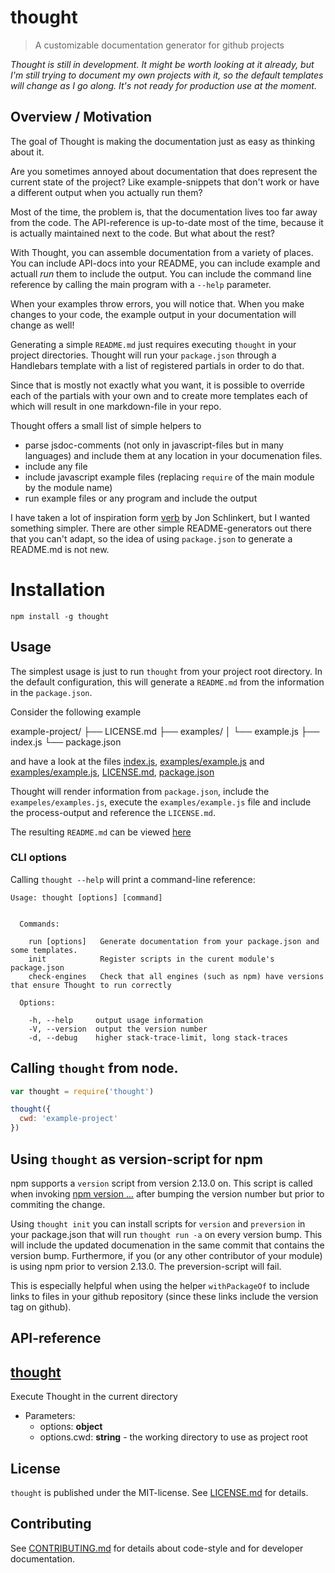 # thought

> A customizable documentation generator for github projects

*Thought is still in development. It might be worth looking at it already, but I'm still trying to 
document my own projects with it, so the default templates will change as I go along. It's not ready
for production use at the moment.*

## Overview / Motivation

The goal of Thought is making the documentation just as easy as thinking about it.

Are you sometimes annoyed about documentation that does represent the current state of the project? 
Like example-snippets that don't work or have a different output when you actually run them?

Most of the time, the problem is, that the documentation lives too far away from the code. 
The API-reference is up-to-date most of the time, because it is actually maintained next 
to the code. But what about the rest?

With Thought, you can assemble documentation from a variety of places. You can include API-docs into
your README, you can include example and actuall *run* them to include the output. You can include
the command line reference by calling the main program with a `--help` parameter.

When your examples throw errors, you will notice that. When you make changes to your code, 
the example output in your documentation will change as well!

Generating a simple `README.md` just requires executing `thought` in your project directories.
Thought will run your `package.json` through a Handlebars template with a list of registered partials in order to 
do that.

Since that is mostly not exactly what you want, it is possible to override each of the partials with your own 
and to create more templates each of which will result in one markdown-file in your repo.

Thought offers a small list of simple helpers to

* parse jsdoc-comments (not only in javascript-files but in many languages) and include them at any location in 
  your documenation files. 
* include any file
* include javascript example files (replacing `require` of the main module by the module name)
* run example files or any program and include the output
 
I have taken a lot of inspiration form [verb](https://github.com/verbose/verb) by Jon Schlinkert, but I wanted 
something simpler. There are other simple README-generators out there that you can't adapt, so the idea of 
using `package.json` to generate a README.md is not new.





# Installation

```
npm install -g thought
```


## Usage


The simplest usage is just to run `thought` from your project root directory.
In the default configuration, this will generate a `README.md` from the information in the `package.json`.

Consider the following example 

example-project/
├── LICENSE.md
├── examples/
│   └── example.js
├── index.js
└── package.json

and have a look at the files
[index.js](examples/example-project/index.js),
[examples/example.js](examples/example-project/examples/example.js) and
[examples/example.js](examples/example-project/examples/example.js),
[LICENSE.md](examples/example-project/LICENSE.md),
[package.json](examples/example-project/package.json)

Thought will render information from `package.json`, include the `exampeles/examples.js`, 
execute the `examples/example.js` file and include the process-output and reference the `LICENSE.md`.

The resulting `README.md` can be viewed [here](examples/example-project/README.md)


### CLI options

Calling `thought --help` will print a command-line reference:

```
Usage: thought [options] [command]


  Commands:

    run [options]   Generate documentation from your package.json and some templates.
    init            Register scripts in the curent module's package.json
    check-engines   Check that all engines (such as npm) have versions that ensure Thought to run correctly

  Options:

    -h, --help     output usage information
    -V, --version  output the version number
    -d, --debug    higher stack-trace-limit, long stack-traces
```

## Calling `thought` from node.

```js
var thought = require('thought')

thought({
  cwd: 'example-project'
})
```

## Using `thought` as version-script for npm

npm supports a `version` script from version 2.13.0 on. This script
is called when invoking [npm version ...](https://docs.npmjs.com/cli/version)
after bumping the version number but prior to commiting the change.

Using `thought init` you can install scripts for `version` and `preversion` in your package.json 
that will run `thought run -a` on every version bump. This will include the updated documenation
in the same commit that contains the version bump. Furthermore, if you (or any other contributor 
of your module) is using npm prior to version 2.13.0. The preversion-script will fail.

This is especially helpful when using the helper `withPackageOf` to include links to files
in your github repository (since these links include the version tag on github).


##  API-reference

## [thought](https://github.com/nknapp/thought/blob/master/index.js#L21)

Execute Thought in the current directory

* Parameters:
  * options: **object**     
  * options.cwd: **string** - the working directory to use as project root    




## License

`thought` is published under the MIT-license. 
See [LICENSE.md](LICENSE.md) for details.

## Contributing 

See [CONTRIBUTING.md](CONTRIBUTING.md) for details about code-style and for developer documentation.